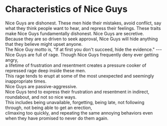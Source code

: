 
# Characteristics of Nice Guys

Nice Guys are dishonest. These men hide their mistakes, avoid conflict, say what they think people want to hear, and repress their feelings. These traits make Nice Guys fundamentally dishonest. Nice Guys are secretive. 
  Because they are so driven to seek approval, Nice Guys will hide anything that they believe might upset anyone.  
  The Nice Guy motto is, "If at first you don't succeed, hide the evidence."
  ---<br/>
  Nice Guys are full of rage. Though Nice Guys frequently deny ever getting angry,   
  a lifetime of frustration and resentment creates a pressure cooker of repressed rage deep inside these men.  
  This rage tends to erupt at some of the most unexpected and seemingly inappropriate times.
  <br/>
  Nice Guys are passive-aggressive.   
  Nice Guys tend to express their frustration and resentment in indirect, roundabout, and not so nice ways.   
  This includes being unavailable, forgetting, being late, not following through, not being able to get an erection,   
  climaxing too quickly, and repeating the same annoying behaviors even when they have promised to never do them again.
